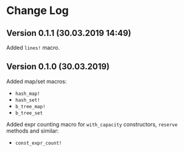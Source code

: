 
# Change Log

## Version 0.1.1 (30.03.2019 14:49)

Added `lines!` macro.

## Version 0.1.0 (30.03.2019)

Added map/set macros:

- `hash_map!`
- `hash_set!`
- `b_tree_map!`
- `b_tree_set`

Added expr counting macro for `with_capacity`
constructors, `reserve` methods and similar:

- `const_expr_count!`